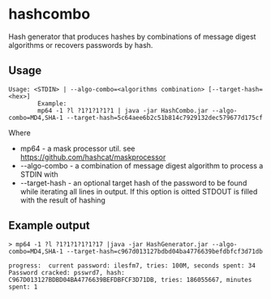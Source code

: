# hashcombo
Hash generator that produces hashes by combinations of message digest algorithms or recovers passwords by hash.

Usage
-------------
```
Usage: <STDIN> | --algo-combo=<algorithms combination> [--target-hash=<hex>]
        Example:
        mp64 -1 ?l ?1?1?1?1?1 | java -jar HashCombo.jar --algo-combo=MD4,SHA-1 --target-hash=5c64aee6b2c51b814c7929132dec579677d175cf
```
Where 
* mp64 - a mask processor util. see https://github.com/hashcat/maskprocessor
* --algo-combo - a combination of message digest algorithm to process a STDIN with
* --target-hash - an optional target hash of the password to be found while iterating all lines in output. If this option is oitted STDOUT is filled with the result of hashing

Example output
--------------
```
> mp64 -1 ?l ?1?1?1?1?1?17 |java -jar HashGenerator.jar --algo-combo=MD4,SHA-1 --target-hash=c967d013127bdbd04ba4776639befdbfcf3d71db

progress:  current password: ilesfm7, tries: 100M, seconds spent: 34
Password cracked: psswrd7, hash: C967D013127BDBD04BA4776639BEFDBFCF3D71DB, tries: 186055667, minutes spent: 1
```
